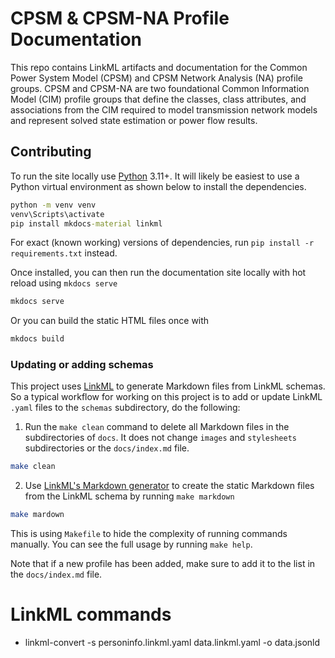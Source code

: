 # CPSM & CPSM-NA Profile Documentation
This repo contains LinkML artifacts and documentation for the Common Power System Model (CPSM) and CPSM Network Analysis (NA) profile groups. CPSM and CPSM-NA are two foundational Common Information Model (CIM) profile groups that define the classes, class attributes, and associations from the CIM required to model transmission network models and represent solved state estimation or power flow results.

## Contributing
To run the site locally use [Python](https://www.python.org/) 3.11+. It will likely be easiest to use a Python virtual environment as shown below to install the dependencies.
```cmd
python -m venv venv
venv\Scripts\activate
pip install mkdocs-material linkml
```
For exact (known working) versions of dependencies, run `pip install -r requirements.txt` instead.

Once installed, you can then run the documentation site locally with hot reload using `mkdocs serve`
```cmd
mkdocs serve
```
Or you can build the static HTML files once with
```sh
mkdocs build
```

### Updating or adding schemas
This project uses [LinkML](https://linkml.io/) to generate Markdown files from LinkML schemas. So a typical workflow for working on this project is to add or update LinkML `.yaml` files to the `schemas` subdirectory, do the following:

1. Run the `make clean` command to delete all Markdown files in the subdirectories of `docs`. It does not change `images` and `stylesheets` subdirectories or the `docs/index.md` file.
```sh
make clean
```
2. Use [LinkML's Markdown generator](https://linkml.io/linkml/generators/markdown.html) to create the static Markdown files from the LinkML schema by running `make markdown`
```sh
make mardown
```

This is using `Makefile` to hide the complexity of running commands manually. You can see the full usage by running `make help`.

Note that if a new profile has been added, make sure to add it to the list in the `docs/index.md` file.


# LinkML commands

- linkml-convert -s personinfo.linkml.yaml data.linkml.yaml -o data.jsonld